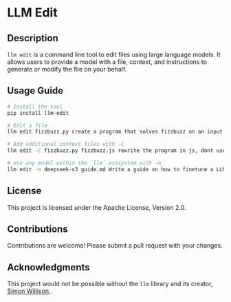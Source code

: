 # LLM Edit

## Description

`llm edit` is a command line tool to edit files using large language models.
It allows users to provide a model with a file, context, and instructions to
generate or modify the file on your behalf.

## Usage Guide

```bash
# Install the tool
pip install llm-edit

# Edit a file
llm edit fizzbuzz.py create a program that solves fizzbuzz on an input number

# Add additional context files with -C
llm edit -C fizzbuzz.py fizzbuzz.js rewrite the program in js, dont use prompt

# Use any model within the `llm` ecosystem with -m
llm edit -m deepseek-v3 guide.md Write a guide on how to finetune a LLM
```

## License

This project is licensed under the Apache License, Version 2.0.

## Contributions

Contributions are welcome! Please submit a pull request with your changes.

## Acknowledgments

This project would not be possible without the `llm` library and its creator, [Simon Willison](https://simonwillison.net/),.

